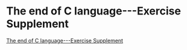 # The end of C language---Exercise Supplement
[The end of C language---Exercise Supplement](https://aiwithcloud.com/2022/09/19/the_end_of_c_language___exercise_supplement/)